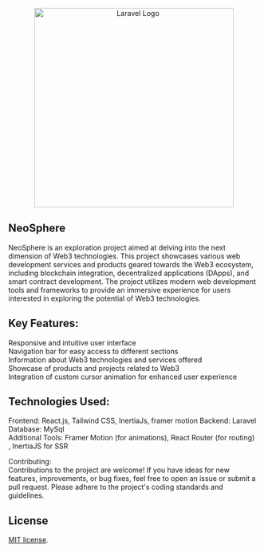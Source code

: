 <p align="center"><a href="https://laravel.com" target="_blank"><img src="https://raw.githubusercontent.com/laravel/art/master/logo-lockup/5%20SVG/2%20CMYK/1%20Full%20Color/laravel-logolockup-cmyk-red.svg" width="400" alt="Laravel Logo"></a></p>

##  NeoSphere

NeoSphere is an exploration project aimed at delving into the next dimension of Web3 technologies. This project showcases various web development services and products geared towards the Web3 ecosystem, including blockchain integration, decentralized applications (DApps), and smart contract development. The project utilizes modern web development tools and frameworks to provide an immersive experience for users interested in exploring the potential of Web3 technologies.

## Key Features:

Responsive and intuitive user interface<br>
Navigation bar for easy access to different sections<br>
Information about Web3 technologies and services offered<br>
Showcase of products and projects related to Web3<br>
Integration of custom cursor animation for enhanced user experience<br>

## Technologies Used:

Frontend: React.js, Tailwind CSS, InertiaJs, framer motion
Backend: Laravel<br>
Database: MySql<br>
Additional Tools: Framer Motion (for animations), React Router (for routing)<br>, InertiaJS for SSR<br>

Contributing:<br>
Contributions to the project are welcome! If you have ideas for new features, improvements, or bug fixes, feel free to open an issue or submit a pull request. Please adhere to the project's coding standards and guidelines.

## License

[MIT license](https://opensource.org/licenses/MIT).
